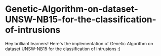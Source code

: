 # Genetic-Algorithm-on-dataset-UNSW-NB15-for-the-classification-of-intrusions
Hey brilliant learners! Here's the implementation of Genetic Algorithm on dataset UNSW-NB15 for the classification of intrusions :)
